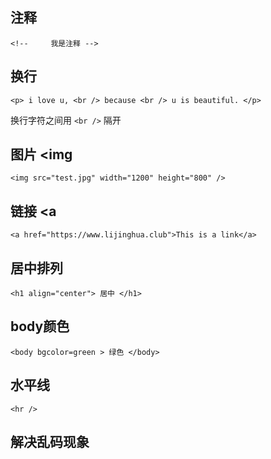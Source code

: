 ## 注释 <!-- -->
`<!--     我是注释 -->`


## 换行 <br />
`<p> i love u, <br /> because <br /> u is beautiful. </p>`

换行字符之间用 
`<br />`    隔开 

## 图片 <img

`<img src="test.jpg" width="1200" height="800" />`

## 链接 <a 
`<a href="https://www.lijinghua.club">This is a link</a>`


## 居中排列 
`<h1 align="center"> 居中 </h1>`

## body颜色

`<body bgcolor=green > 绿色 </body>`

## 水平线

`<hr />`

## 解决乱码现象

<meta charset="utf-8">
     <meta http-equiv="Content-Type" content="text/html; charset=utf-8" />
</head>


##





## 













